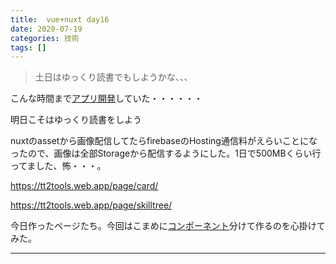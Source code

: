 ```yaml
---
title:  vue+nuxt day16
date: 2020-07-19
categories: 技術
tags: []
---
```


<blockquote><p>土日はゆっくり読書でもしようかな、、、</p></blockquote>

<p>こんな時間まで<a class="keyword" href="http://d.hatena.ne.jp/keyword/%A5%A2%A5%D7%A5%EA%B3%AB%C8%AF">アプリ開発</a>していた・・・・・・</p>

<p>明日こそはゆっくり読書をしよう</p>

<p>nuxtのassetから画像配信してたらfirebaseのHosting通信料がえらいことになったので、画像は全部Storageから配信するようにした。1日で500MBくらい行ってました、怖・・・。</p>

<p><a href="https://tt2tools.web.app/page/card/">https://tt2tools.web.app/page/card/</a></p>

<p><a href="https://tt2tools.web.app/page/skilltree/">https://tt2tools.web.app/page/skilltree/</a></p>

<p>今日作ったページたち。今回はこまめに<a class="keyword" href="http://d.hatena.ne.jp/keyword/%A5%B3%A5%F3%A5%DD%A1%BC%A5%CD%A5%F3%A5%C8">コンポーネント</a>分けて作るのを心掛けてみた。</p>

-----
